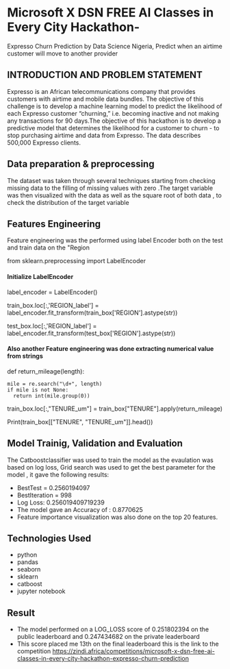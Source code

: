 # Microsoft X DSN FREE AI Classes in Every City Hackathon-
Expresso Churn Prediction by Data Science Nigeria,
Predict when an airtime customer will move to another provider
## INTRODUCTION AND PROBLEM STATEMENT
Expresso is an African telecommunications company that provides customers with airtime and mobile data bundles. The objective of this challenge is to develop a machine learning model to predict the likelihood of each Expresso customer “churning,” i.e. becoming inactive and not making any transactions for 90 days.The objective of this hackathon is to develop a predictive model that determines the likelihood for a customer to churn - to stop purchasing airtime and data from Expresso.
The data describes 500,000 Expresso clients.
## Data preparation & preprocessing
The dataset was taken through several techniques starting from checking missing data to the filling of missing values with zero .The target variable was then visualized with the data as well as the square root of both data , to check the distribution of the target variable

## Features Engineering
Feature engineering was the performed using label Encoder both on the test and train data on the "Region

from sklearn.preprocessing import LabelEncoder

#### Initialize LabelEncoder
label_encoder = LabelEncoder()

train_box.loc[:,'REGION_label'] = label_encoder.fit_transform(train_box['REGION'].astype(str))

test_box.loc[:,'REGION_label'] = label_encoder.fit_transform(test_box['REGION'].astype(str))

#### Also another Feature engineering was done extracting numerical value from strings
def return_mileage(length):

    mile = re.search("\d+", length)
    if mile is not None:
      return int(mile.group(0))
      
train_box.loc[:,"TENURE_um"] = train_box["TENURE"].apply(return_mileage)

Print(train_box[["TENURE", "TENURE_um"]].head())

## Model Trainig, Validation and Evaluation
The Catboostclassifier was used to train the model as the evaulation was based on log loss, Grid search was used to get the best parameter for the model , it gave the following results: 
* BestTest = 0.2560194097
* BestIteration = 998
* Log Loss: 0.256019409719239
* The model gave an Accuracy of : 0.8770625
* Feature importance visualization was also done on the top 20 features.

## Technologies Used
 * python
 * pandas
 * seaborn
 * sklearn
 * catboost
 * jupyter notebook

## Result 
* The model performed on a LOG_LOSS score of 0.251802394 on the public leaderboard and 0.247434682 on the private leaderboard
* This score placed me 13th on the final leaderboard
  this is the link to the competition
https://zindi.africa/competitions/microsoft-x-dsn-free-ai-classes-in-every-city-hackathon-expresso-churn-prediction


